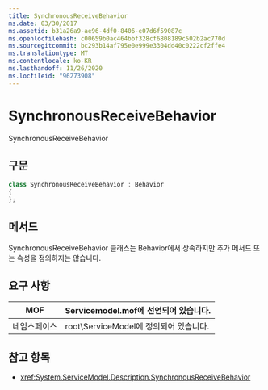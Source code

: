 ```yaml
---
title: SynchronousReceiveBehavior
ms.date: 03/30/2017
ms.assetid: b31a26a9-ae96-4df0-8406-e07d6f59087c
ms.openlocfilehash: c00659b0ac464bbf328cf6808189c502b2ac770d
ms.sourcegitcommit: bc293b14af795e0e999e3304dd40c0222cf2ffe4
ms.translationtype: MT
ms.contentlocale: ko-KR
ms.lasthandoff: 11/26/2020
ms.locfileid: "96273908"
---
```

# <a name="synchronousreceivebehavior"></a>SynchronousReceiveBehavior

SynchronousReceiveBehavior  
  
## <a name="syntax"></a>구문  
  
```csharp
class SynchronousReceiveBehavior : Behavior  
{  
};  
```  
  
## <a name="methods"></a>메서드  

 SynchronousReceiveBehavior 클래스는 Behavior에서 상속하지만 추가 메서드 또는 속성을 정의하지는 않습니다.  
  
## <a name="requirements"></a>요구 사항  
  
|MOF|Servicemodel.mof에 선언되어 있습니다.|  
|---------|-----------------------------------|  
|네임스페이스|root\ServiceModel에 정의되어 있습니다.|  
  
## <a name="see-also"></a>참고 항목

- <xref:System.ServiceModel.Description.SynchronousReceiveBehavior>
